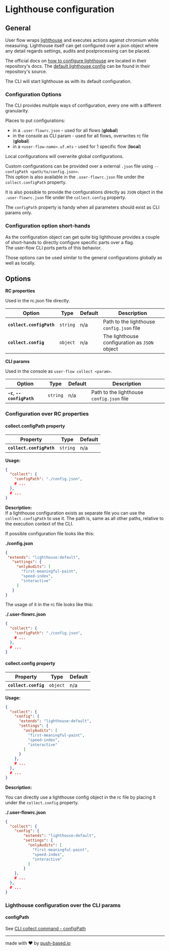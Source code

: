 # Lighthouse configuration

## General

User flow wraps [lighthouse](https://www.npmjs.com/package/lighthouse) and executes actions against chromium while measuring.
Lighthouse itself can get configured over a json object where any detail regards settings, audits and postprocessing can be placed.

The official docs on [how to configure lighthouse](https://github.com/GoogleChrome/lighthouse/blob/main/docs/configuration.md) are located in their repository's docs.
The [default lighthouse config](https://github.com/GoogleChrome/lighthouse/blob/946075bb7f0858861067d161a414bdccc0a19007/core/config/constants.js#L92) can be found in their repository's source.
 
The CLI will start lighthouse as with its default configuration.

### Configuration Options

The CLI provides multiple ways of configuration, every one with a different granularity.  

Places to put configurations:
- in a `.user-flowrc.json` - used for all flows (**global**)
- in the console as CLI param - used for all flows, overwrites rc file (**global**)
- in a `<user-flow-name>.uf.mts` - used for 1 specific flow (**local**)

Local configurations will overwrite global configurations.

Custom configurations can be provided over a external `.json` file using `--configPath <path/to/config.json>`.  
This option is also available in the `.user-flowrc.json` file under the `collect.configPath` property.

It is also possible to provide the configurations directly as `JSON` object in the `.user-flowrc.json` file under the `collect.config` property.

The `configPath` property is handy when all parameters should exist as CLI params only.

### Configuration option short-hands

As the configuration object can get quite big lighthouse provides a couple of short-hands to directly configure specific parts over a flag.  
The user-flow CLI ports perts of this behavior.

Those options can be used similar to the general configurations globally as well as locally.

## Options

**RC properties**  

Used in the rc.json file directly.  

|  Option                         |  Type     | Default                | Description                                                                                              |  
| ------------------------------- | --------- | ---------------------- |----------------------------------------------------------------------------------------------------------|  
| **`collect.configPath`**        | `string`  | n/a                    | Path to the lighthouse `config.json` file                                                                |  
| **`collect.config`**            | `object`  | n/a                    | The lighthouse configuration as `JSON` object                                                            |

**CLI params**  

Used in the console as `user-flow collect <param>`.  

|  Option                         |  Type     | Default                | Description                                                                                              |  
| ------------------------------- | --------- | ---------------------- |----------------------------------------------------------------------------------------------------------|  
| **`-c`**, **`--configPath`**    | `string`  | n/a                    | Path to the lighthouse `config.json` file                                                                |  

### Configuration over RC properties 

#### collect.configPath property

|  Property                       |  Type     | Default                |   
| ------------------------------- | --------- | ---------------------- |  
| **`collect.configPath`**        | `string`  | n/a                    |   

**Usage:**   
```json
{
  "collect": {
    "configPath": "./config.json",
    # ...  
  },
  # ...
}
```  

**Description:**  
If a lighthouse configuration exists as separate file you can use the `collect.configPath` to use it.
The path is, same as all other paths, relative to the execution context of the CLI.  

If possible configuration file looks like this:  

**./config.json**  
```json
{
 "extends": "lighthouse:default",
   "settings": {
     "onlyAudits": [
       "first-meaningful-paint",
       "speed-index",
       "interactive"
     ]
   }
}
```

The usage of it in the rc file looks like this:  

**./.user-flowrc.json**  
```json
{
  "collect": {
    "configPath": "./config.json",
    # ...  
  },
  # ...
}
```

#### collect.config property

|  Property                       |  Type     | Default                |   
| ------------------------------- | --------- | ---------------------- |  
| **`collect.config`**            | `object`  | n/a                    |   

**Usage:**   
```json
{
  "collect": {
    "config": {
      "extends": "lighthouse:default",
      "settings": {
        "onlyAudits": [
          "first-meaningful-paint",
          "speed-index",
          "interactive"
        ]
      }
    },
    # ...  
  },
  # ...
}
```  

**Description:**  

You can directly use a lighthouse config object in the rc file by placing it under the `collect.config` property.

**./.user-flowrc.json**  
```json
{
  "collect": {
    "config": {
        "extends": "lighthouse:default",
        "settings": {
          "onlyAudits": [
            "first-meaningful-paint",
            "speed-index",
            "interactive"
          ]
        }
    },
    # ...  
  },
  # ...
}
```

### Lighthouse configuration over the CLI params 

#### configPath  

See [CLI collect command - configPath](https://github.com/push-based/user-flow/blob/main/packages/cli/docs/command-collect.md#configpath)  

---

made with ❤ by [push-based.io](https://www.push-based.io)
